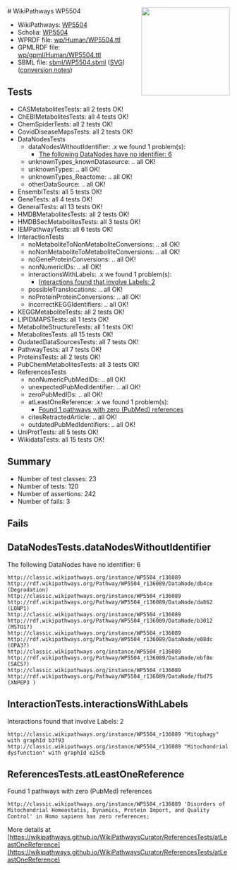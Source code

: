 <img style="float: right; width: 200px" src="https://cms-assets.nporadio.nl/npo3fm/NPO-Serious-Request-Logo-Groen-Ik-Steun-RGB.png" />
# WikiPathways WP5504

* WikiPathways: [WP5504](https://identifiers.org/wikipathways:WP5504)
* Scholia: [WP5504](https://scholia.toolforge.org/wikipathways/WP5504)
* WPRDF file: [wp/Human/WP5504.ttl](../wp/Human/WP5504.ttl)
* GPMLRDF file: [wp/gpml/Human/WP5504.ttl](../wp/gpml/Human/WP5504.ttl)
* SBML file: [sbml/WP5504.sbml](../sbml/WP5504.sbml) ([SVG](../sbml/WP5504.svg)) ([conversion notes](../sbml/WP5504.txt))

## Tests
* CASMetabolitesTests: all 2 tests OK!
* ChEBIMetabolitesTests: all 4 tests OK!
* ChemSpiderTests: all 2 tests OK!
* CovidDiseaseMapsTests: all 2 tests OK!
* DataNodesTests
    * dataNodesWithoutIdentifier: .x we found 1 problem(s):
        * [The following DataNodes have no identifier: 6](#d2d32fa5)
    * unknownTypes_knownDatasource: .. all OK!
    * unknownTypes: .. all OK!
    * unknownTypes_Reactome: .. all OK!
    * otherDataSource: .. all OK!
* EnsemblTests: all 5 tests OK!
* GeneTests: all 4 tests OK!
* GeneralTests: all 13 tests OK!
* HMDBMetabolitesTests: all 2 tests OK!
* HMDBSecMetabolitesTests: all 3 tests OK!
* IEMPathwayTests: all 6 tests OK!
* InteractionTests
    * noMetaboliteToNonMetaboliteConversions: .. all OK!
    * noNonMetaboliteToMetaboliteConversions: .. all OK!
    * noGeneProteinConversions: .. all OK!
    * nonNumericIDs: .. all OK!
    * interactionsWithLabels: .x we found 1 problem(s):
        * [Interactions found that involve Labels: 2](#630d2679)
    * possibleTranslocations: .. all OK!
    * noProteinProteinConversions: .. all OK!
    * incorrectKEGGIdentifiers: .. all OK!
* KEGGMetaboliteTests: all 2 tests OK!
* LIPIDMAPSTests: all 1 tests OK!
* MetaboliteStructureTests: all 1 tests OK!
* MetabolitesTests: all 15 tests OK!
* OudatedDataSourcesTests: all 7 tests OK!
* PathwayTests: all 7 tests OK!
* ProteinsTests: all 2 tests OK!
* PubChemMetabolitesTests: all 3 tests OK!
* ReferencesTests
    * nonNumericPubMedIDs: .. all OK!
    * unexpectedPubMedIdentifier: .. all OK!
    * zeroPubMedIDs: .. all OK!
    * atLeastOneReference: .x we found 1 problem(s):
        * [Found 1 pathways with zero (PubMed) references](#d0a459f0)
    * citesRetractedArticle: .. all OK!
    * outdatedPubMedIdentifiers: .. all OK!
* UniProtTests: all 5 tests OK!
* WikidataTests: all 15 tests OK!


## Summary

* Number of test classes: 23
* Number of tests: 120
* Number of assertions: 242
* Number of fails: 3

## Fails

<a name="d2d32fa5" />

## DataNodesTests.dataNodesWithoutIdentifier

The following DataNodes have no identifier: 6
```
http://classic.wikipathways.org/instance/WP5504_r136089 http://rdf.wikipathways.org/Pathway/WP5504_r136089/DataNode/db4ce (Degradation)
http://classic.wikipathways.org/instance/WP5504_r136089 http://rdf.wikipathways.org/Pathway/WP5504_r136089/DataNode/da862 (LONP1)
http://classic.wikipathways.org/instance/WP5504_r136089 http://rdf.wikipathways.org/Pathway/WP5504_r136089/DataNode/b3012 (MSTO1?)
http://classic.wikipathways.org/instance/WP5504_r136089 http://rdf.wikipathways.org/Pathway/WP5504_r136089/DataNode/e08dc (OPA3?)
http://classic.wikipathways.org/instance/WP5504_r136089 http://rdf.wikipathways.org/Pathway/WP5504_r136089/DataNode/ebf8e (SACS?)
http://classic.wikipathways.org/instance/WP5504_r136089 http://rdf.wikipathways.org/Pathway/WP5504_r136089/DataNode/fbd75 (XNPEP3 )
```

<a name="630d2679" />

## InteractionTests.interactionsWithLabels

Interactions found that involve Labels: 2
```
http://classic.wikipathways.org/instance/WP5504_r136089 "Mitophagy" with graphId b3f93
http://classic.wikipathways.org/instance/WP5504_r136089 "Mitochondrial
dysfunction" with graphId e25cb
```

<a name="d0a459f0" />

## ReferencesTests.atLeastOneReference

Found 1 pathways with zero (PubMed) references
```
http://classic.wikipathways.org/instance/WP5504_r136089 'Disorders of Mitochondrial Homeostatis, Dynamics, Protein Import, and Quality Control' in Homo sapiens has zero references; 
```

More details at [https://wikipathways.github.io/WikiPathwaysCurator/ReferencesTests/atLeastOneReference](https://wikipathways.github.io/WikiPathwaysCurator/ReferencesTests/atLeastOneReference)

